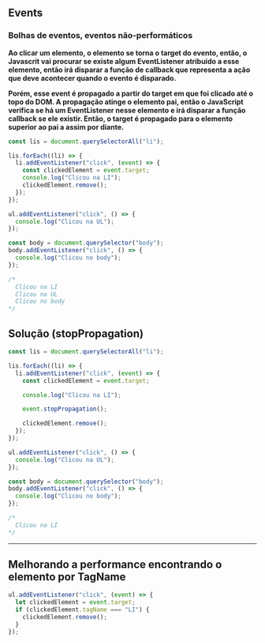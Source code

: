## Events

### Bolhas de eventos, eventos não-performáticos

**Ao clicar um elemento, o elemento se torna o target do evento, então, o Javascrit vai procurar se existe algum EventListener atribuído a esse elemento, então irá disparar a função de callback que representa a ação que deve acontecer quando o evento é disparado.**

**Porém, esse event é propagado a partir do target em que foi clicado até o topo do DOM. A propagação atinge o elemento pai, então o JavaScript verifica se há um EventListener nesse elemento e irá disparar a função callback se ele existir. Então, o target é propagado para o elemento superior ao pai a assim por diante.**

```javascript
const lis = document.querySelectorAll("li");

lis.forEach((li) => {
  li.addEventListener("click", (event) => {
    const clickedElement = event.target;
    console.log("Clicou na LI");
    clickedElement.remove();
  });
});

ul.addEventListener("click", () => {
  console.log("Clicou na UL");
});

const body = document.querySelector("body");
body.addEventListener("click", () => {
  console.log("Clicou no body");
});

/*
  Clicou na LI
  Clicou na UL
  Clicou no body
*/
```

## Solução (stopPropagation)

```javascript
const lis = document.querySelectorAll("li");

lis.forEach((li) => {
  li.addEventListener("click", (event) => {
    const clickedElement = event.target;

    console.log("Clicou na LI");

    event.stopPropagation();

    clickedElement.remove();
  });
});

ul.addEventListener("click", () => {
  console.log("Clicou na UL");
});

const body = document.querySelector("body");
body.addEventListener("click", () => {
  console.log("Clicou no body");
});

/*
  Clicou na LI
*/
```

---

## Melhorando a performance encontrando o elemento por TagName

```javascript
ul.addEventListener("click", (event) => {
  let clickedElement = event.target;
  if (clickedElement.tagName === "LI") {
    clickedElement.remove();
  }
});
```

